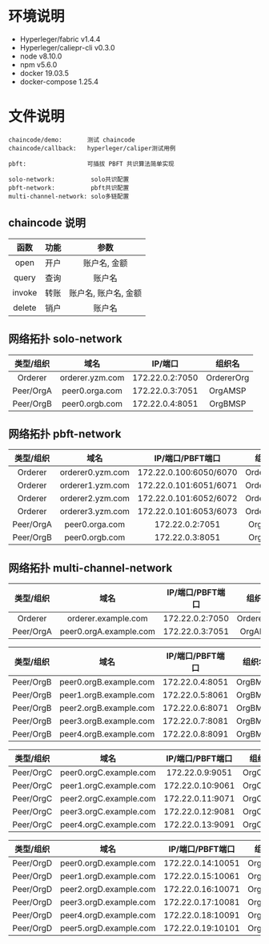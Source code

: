 # 环境说明
* Hyperleger/fabric v1.4.4  
* Hyperleger/caliepr-cli v0.3.0  
* node v8.10.0 
* npm v5.6.0 
* docker 19.03.5  
* docker-compose 1.25.4  

# 文件说明

```
chaincode/demo:       测试 chaincode
chaincode/callback:   hyperleger/caliper测试用例

pbft:                 可插拔 PBFT 共识算法简单实现

solo-network:          solo共识配置
pbft-network:          pbft共识配置 
multi-channel-network: solo多链配置
```

## chaincode 说明

| 函数 |       功能       |    参数    |
| :-------: | :--------------: | :--------------------: |
|  open  | 开户 | 账户名, 金额 |
|  query  | 查询 | 账户名 |
|  invoke  | 转账 | 账户名, 账户名, 金额 |
|  delete  | 销户 | 账户名 |


## 网络拓扑 solo-network

| 类型/组织 |      域名       |     IP/端口     |   组织名   |
| :-------: | :-------------: | :-------------: | :--------: |
|  Orderer  | orderer.yzm.com | 172.22.0.2:7050 | OrdererOrg |
| Peer/OrgA | peer0.orga.com  | 172.22.0.3:7051 |  OrgAMSP   |
| Peer/OrgB | peer0.orgb.com  | 172.22.0.4:8051 |  OrgBMSP   |

## 网络拓扑 pbft-network

| 类型/组织 |       域名       |    IP/端口/PBFT端口    |   组织名   |
| :-------: | :--------------: | :--------------------: | :--------: |
|  Orderer  | orderer0.yzm.com | 172.22.0.100:6050/6070 | OrdererOrg |
|  Orderer  | orderer1.yzm.com | 172.22.0.101:6051/6071 | OrdererOrg |
|  Orderer  | orderer2.yzm.com | 172.22.0.101:6052/6072 | OrdererOrg |
|  Orderer  | orderer3.yzm.com | 172.22.0.101:6053/6073 | OrdererOrg |
| Peer/OrgA |  peer0.orga.com  |    172.22.0.2:7051     |  OrgAMSP   |
| Peer/OrgB |  peer0.orgb.com  |    172.22.0.3:8051     |  OrgBMSP   |


## 网络拓扑 multi-channel-network

| 类型/组织 |          域名           | IP/端口/PBFT端口 |   组织名   |
| :-------: | :---------------------: | :--------------: | :--------: |
|  Orderer  |   orderer.example.com   | 172.22.0.2:7050  | OrdererOrg |
| Peer/OrgA | peer0.orgA.example.com | 172.22.0.3:7051  |  OrgAMSP   |

| 类型/组织 |          域名           | IP/端口/PBFT端口 |   组织名   |
| :-------: | :---------------------: | :--------------: | :--------: |
| Peer/OrgB | peer0.orgB.example.com | 172.22.0.4:8051  |  OrgBMSP   |
| Peer/OrgB | peer1.orgB.example.com | 172.22.0.5:8061  |  OrgBMSP   |
| Peer/OrgB | peer2.orgB.example.com | 172.22.0.6:8071  |  OrgBMSP   |
| Peer/OrgB | peer3.orgB.example.com | 172.22.0.7:8081  |  OrgBMSP   |
| Peer/OrgB | peer4.orgB.example.com | 172.22.0.8:8091  |  OrgBMSP   |

| 类型/组织 |          域名           | IP/端口/PBFT端口 |   组织名   |
| :-------: | :---------------------: | :--------------: | :--------: |
| Peer/OrgC | peer0.orgC.example.com | 172.22.0.9:9051  |  OrgCMSP   |
| Peer/OrgC | peer1.orgC.example.com | 172.22.0.10:9061  |  OrgCMSP   |
| Peer/OrgC | peer2.orgC.example.com | 172.22.0.11:9071  |  OrgCMSP   |
| Peer/OrgC | peer3.orgC.example.com | 172.22.0.12:9081  |  OrgCMSP   |
| Peer/OrgC | peer4.orgC.example.com | 172.22.0.13:9091  |  OrgCMSP   |

| 类型/组织 |          域名           | IP/端口/PBFT端口 |   组织名   |
| :-------: | :---------------------: | :--------------: | :--------: |
| Peer/OrgD | peer0.orgD.example.com | 172.22.0.14:10051  |  OrgDMSP   |
| Peer/OrgD | peer1.orgD.example.com | 172.22.0.15:10061  |  OrgDMSP   |
| Peer/OrgD | peer2.orgD.example.com | 172.22.0.16:10071  |  OrgDMSP   |
| Peer/OrgD | peer3.orgD.example.com | 172.22.0.17:10081  |  OrgDMSP   |
| Peer/OrgD | peer4.orgD.example.com | 172.22.0.18:10091  |  OrgDMSP   |
| Peer/OrgD | peer5.orgD.example.com | 172.22.0.19:10101  |  OrgDMSP   |